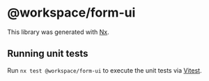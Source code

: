 # @workspace/form-ui

This library was generated with [Nx](https://nx.dev).

## Running unit tests

Run `nx test @workspace/form-ui` to execute the unit tests via [Vitest](https://vitest.dev/).

